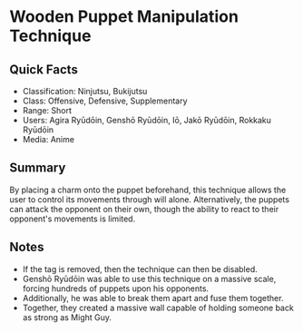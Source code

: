 # Wooden Puppet Manipulation Technique

## Quick Facts
- Classification: Ninjutsu, Bukijutsu
- Class: Offensive, Defensive, Supplementary
- Range: Short
- Users: Agira Ryūdōin, Genshō Ryūdōin, Iō, Jakō Ryūdōin, Rokkaku Ryūdōin
- Media: Anime

## Summary
By placing a charm onto the puppet beforehand, this technique allows the user to control its movements through will alone. Alternatively, the puppets can attack the opponent on their own, though the ability to react to their opponent's movements is limited.

## Notes
- If the tag is removed, then the technique can then be disabled.
- Genshō Ryūdōin was able to use this technique on a massive scale, forcing hundreds of puppets upon his opponents.
- Additionally, he was able to break them apart and fuse them together.
- Together, they created a massive wall capable of holding someone back as strong as Might Guy.
